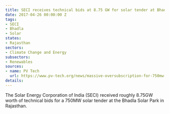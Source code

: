 ```yaml
---
title: SECI receives technical bids at 8.75 GW for solar tender at Bhadla
date: 2017-04-26 00:00:00 Z
tags:
- SECI
- Bhadla
- Solar
states:
- Rajasthan
sectors:
- Climate Change and Energy
subsectors:
- Renewables
sources:
- name: PV Tech
  url: https://www.pv-tech.org/news/massive-oversubscription-for-750mw-solar-tender-in-indias-rajasthan
details: 
---
```


The Solar Energy Corporation of India (SECI) received roughly 8.75GW worth of technical bids for a 750MW solar tender at the Bhadla Solar Park in Rajasthan.
